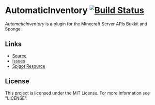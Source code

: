 # AutomaticInventory [![Build Status](https://travis-ci.org/neolumia/automatic-inventory.svg?branch=bukkit)](https://travis-ci.org/neolumia/automatic-inventory)

_AutomaticInventory_ is a plugin for the Minecraft Server APIs Bukkit and Sponge.

## Links

- [Source](https://github.com/neolumia/automatic-inventory/)
- [Issues](https://github.com/neolumia/automatic-inventory/issues/)
- [Spigot Resource](https://www.spigotmc.org/resources/automaticinventory.34523/)

## License
This project is licensed under the MIT License. For more information see "LICENSE".